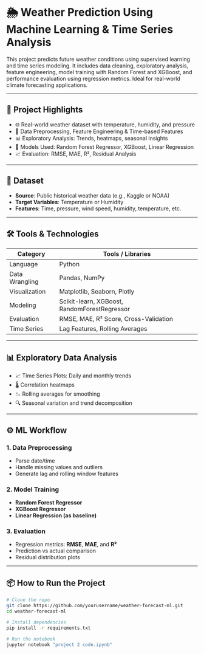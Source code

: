 # 🌦️ Weather Prediction Using Machine Learning & Time Series Analysis

This project predicts future weather conditions using supervised learning and time series modeling. It includes data cleaning, exploratory analysis, feature engineering, model training with Random Forest and XGBoost, and performance evaluation using regression metrics. Ideal for real-world climate forecasting applications.

---

## 🚀 Project Highlights

- 🌐 Real-world weather dataset with temperature, humidity, and pressure
- 🧹 Data Preprocessing, Feature Engineering & Time-based Features
- 📊 Exploratory Analysis: Trends, heatmaps, seasonal insights
- 🤖 Models Used: Random Forest Regressor, XGBoost, Linear Regression
- 📈 Evaluation: RMSE, MAE, R², Residual Analysis

---

## 📂 Dataset

- **Source**: Public historical weather data (e.g., Kaggle or NOAA)
- **Target Variables**: Temperature or Humidity
- **Features**: Time, pressure, wind speed, humidity, temperature, etc.

---

## 🛠️ Tools & Technologies

| Category         | Tools / Libraries                              |
|------------------|--------------------------------------------------|
| Language         | Python                                           |
| Data Wrangling   | Pandas, NumPy                                    |
| Visualization    | Matplotlib, Seaborn, Plotly                      |
| Modeling         | Scikit-learn, XGBoost, RandomForestRegressor     |
| Evaluation       | RMSE, MAE, R² Score, Cross-Validation            |
| Time Series      | Lag Features, Rolling Averages                   |

---

## 📊 Exploratory Data Analysis

- 📈 Time Series Plots: Daily and monthly trends
- 🌡️ Correlation heatmaps
- 📉 Rolling averages for smoothing
- 🔍 Seasonal variation and trend decomposition

---

## ⚙️ ML Workflow

### 1. Data Preprocessing
- Parse date/time
- Handle missing values and outliers
- Generate lag and rolling window features

### 2. Model Training
- **Random Forest Regressor**
- **XGBoost Regressor**
- **Linear Regression (as baseline)**

### 3. Evaluation
- Regression metrics: **RMSE**, **MAE**, and **R²**
- Prediction vs actual comparison
- Residual distribution plots

---

## 📦 How to Run the Project

```bash
# Clone the repo
git clone https://github.com/yourusername/weather-forecast-ml.git
cd weather-forecast-ml

# Install dependencies
pip install -r requirements.txt

# Run the notebook
jupyter notebook "project 2 code.ipynb"

